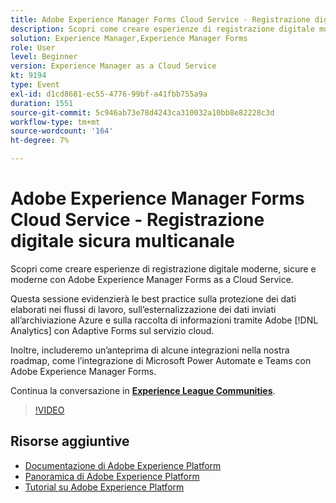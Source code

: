 ```yaml
---
title: Adobe Experience Manager Forms Cloud Service - Registrazione digitale sicura multicanale
description: Scopri come creare esperienze di registrazione digitale moderne, sicure e moderne con Adobe Experience Manager Forms as a Cloud Service. Questa sessione evidenzierà le best practice sulla protezione dei dati elaborati nei flussi di lavoro, sull'esternalizzazione dei dati inviati all'archiviazione Azure e sulla raccolta di informazioni tramite Adobe [!DNL Analytics] con Adaptive Forms su Cloud Service.
solution: Experience Manager,Experience Manager Forms
role: User
level: Beginner
version: Experience Manager as a Cloud Service
kt: 9194
type: Event
exl-id: d1cd8681-ec55-4776-99bf-a41fbb755a9a
duration: 1551
source-git-commit: 5c946ab73e78d4243ca310032a10bb8e82228c3d
workflow-type: tm+mt
source-wordcount: '164'
ht-degree: 7%

---
```


# Adobe Experience Manager Forms Cloud Service - Registrazione digitale sicura multicanale

Scopri come creare esperienze di registrazione digitale moderne, sicure e moderne con Adobe Experience Manager Forms as a Cloud Service.

Questa sessione evidenzierà le best practice sulla protezione dei dati elaborati nei flussi di lavoro, sull’esternalizzazione dei dati inviati all’archiviazione Azure e sulla raccolta di informazioni tramite Adobe [!DNL Analytics] con Adaptive Forms sul servizio cloud.

Inoltre, includeremo un’anteprima di alcune integrazioni nella nostra roadmap, come l’integrazione di Microsoft Power Automate e Teams con Adobe Experience Manager Forms.

Continua la conversazione in **[Experience League Communities](https://adobe.ly/3CQjKgg)**.

>[!VIDEO](https://video.tv.adobe.com/v/337887/?quality=12&learn=on&hidetitle=true)

## Risorse aggiuntive

- [Documentazione di Adobe Experience Platform](https://experienceleague.adobe.com/docs/experience-platform.html)
- [Panoramica di Adobe Experience Platform](https://experienceleague.adobe.com/docs/experience-platform/landing/home.html?lang=it)
- [Tutorial su Adobe Experience Platform](https://experienceleague.adobe.com/docs/platform-learn/tutorials/overview.html?lang=it)
